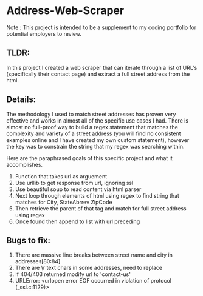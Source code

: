 # Address-Web-Scraper

Note : This project is intended to be a supplement to my coding portfolio for potential employers to review.

## TLDR:
In this project I created a web scraper that can iterate through a list of URL's (specifically their contact page) and extract a full street address from the html.




## Details:
The methodology I used to match street addresses has proven very effective and works in almost all of the specific use cases I had. There is almost no full-proof way to build a regex statement that matches the complexity and variety of a street address (you will find no consistent examples online and I have created my own custom statement), however the key was to constrain the string that my regex was searching within. 

Here are the paraphrased goals of this specific project and what it accomplishes.

1. Function that takes url as arguement
2. Use urllib to get response from url, ignoring ssl
3. Use beautiful soup to read content via html parser
4. Next loop through elements of html using regex to find string that matches for City, StateAbrrev ZipCode
5. Then retrieve the parent of that tag and match for full street address using regex
6. Once found then append to list with url preceding


## Bugs to fix:
1. There are massive line breaks between street name and city in addresses[80:84] 
2. There are \r text chars in some addresses, need to replace
3. If 404/403 returned modify url to 'contact-us'
4. URLError: <urlopen error EOF occurred in violation of protocol (_ssl.c:1129)>
